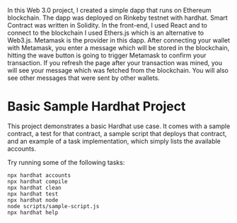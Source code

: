 In this Web 3.0 project, I created a simple dapp that runs on Ethereum blockchain. The dapp was deployed on Rinkeby testnet with hardhat. Smart Contract was written in Solidity. In the front-end, I used React and to connect to the blockchain I used Ethers.js which is an alternative to Web3.js. Metamask is the provider in this dapp. After connecting your wallet with Metamask, you enter a message which will be stored in the blockchain, hitting the wave button is going to trigger Metamask to confirm your transaction. If you refresh the page after your transaction was mined, you will see your message which was fetched from the blockchain. You will also see other messages that were sent by other wallets.

# Basic Sample Hardhat Project

This project demonstrates a basic Hardhat use case. It comes with a sample contract, a test for that contract, a sample script that deploys that contract, and an example of a task implementation, which simply lists the available accounts.

Try running some of the following tasks:

```shell
npx hardhat accounts
npx hardhat compile
npx hardhat clean
npx hardhat test
npx hardhat node
node scripts/sample-script.js
npx hardhat help
```
